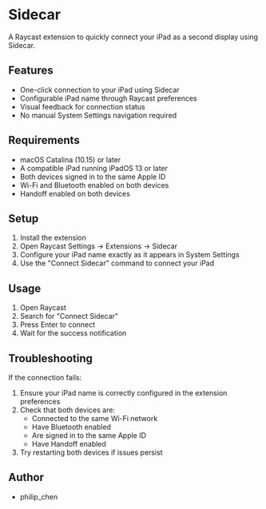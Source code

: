 # Sidecar

A Raycast extension to quickly connect your iPad as a second display using Sidecar.

## Features

- One-click connection to your iPad using Sidecar
- Configurable iPad name through Raycast preferences
- Visual feedback for connection status
- No manual System Settings navigation required

## Requirements

- macOS Catalina (10.15) or later
- A compatible iPad running iPadOS 13 or later
- Both devices signed in to the same Apple ID
- Wi-Fi and Bluetooth enabled on both devices
- Handoff enabled on both devices

## Setup

1. Install the extension
2. Open Raycast Settings → Extensions → Sidecar
3. Configure your iPad name exactly as it appears in System Settings
4. Use the "Connect Sidecar" command to connect your iPad

## Usage

1. Open Raycast
2. Search for "Connect Sidecar"
3. Press Enter to connect
4. Wait for the success notification

## Troubleshooting

If the connection fails:

1. Ensure your iPad name is correctly configured in the extension preferences
2. Check that both devices are:
   - Connected to the same Wi-Fi network
   - Have Bluetooth enabled
   - Are signed in to the same Apple ID
   - Have Handoff enabled
3. Try restarting both devices if issues persist

## Author

- philip_chen
